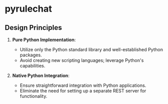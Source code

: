 # pyrulechat

## Design Principles

1. **Pure Python Implementation**:
   - Utilize only the Python standard library and well-established Python packages.
   - Avoid creating new scripting languages; leverage Python's capabilities.

2. **Native Python Integration**:
   - Ensure straightforward integration with Python applications.
   - Eliminate the need for setting up a separate REST server for functionality.
